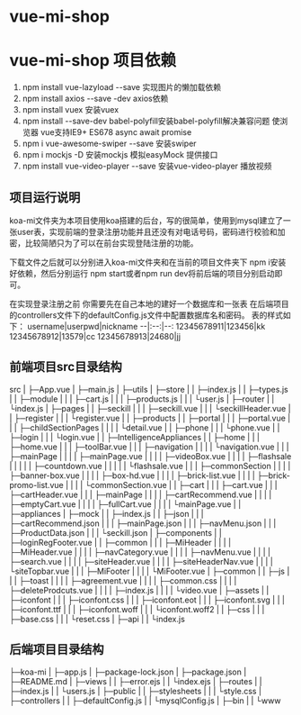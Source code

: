# vue-mi-shop

# vue-mi-shop 项目依赖
1. npm install vue-lazyload --save      实现图片的懒加载依赖
2. npm install axios --save -dev        axios依赖
3. npm install vuex                     安装vuex
4. npm install --save-dev babel-polyfill安装babel-polyfill解决兼容问题 使浏览器 vue支持IE9+ ES678 async await promise
5. npm i vue-awesome-swiper --save      安装swiper
6. npm i mockjs -D                      安装mockjs 模拟easyMock 提供接口
7. npm install vue-video-player --save  安装vue-video-player 播放视频

## 项目运行说明
koa-mi文件夹为本项目使用koa搭建的后台，写的很简单，使用到mysql建立了一张user表，实现前端的登录注册功能并且还没有对电话号码，密码进行校验和加密，比较简陋只为了可以在前台实现登陆注册的功能。

下载文件之后就可以分别进入koa-mi文件夹和在当前的项目文件夹下 npm i安装好依赖，然后分别运行 npm start或者npm run dev将前后端的项目分别启动即可。

在实现登录注册之前 你需要先在自己本地的建好一个数据库和一张表 在后端项目的controllers文件下的defaultConfig.js文件中配置数据库名和密码。
表的样式如下：
username|userpwd|nickname
--|:--:|--:
12345678911|123456|kk
12345678912|13579|cc
12345678913|24680|jj


## 前端项目src目录结构
src
|  ├─App.vue
|  ├─main.js
|  ├─utils
|  ├─store
|  |   ├─index.js
|  |   ├─types.js
|  |   ├─module
|  |   |   ├─cart.js
|  |   |   ├─products.js
|  |   |   └user.js
|  ├─router
|  |   └index.js
|  ├─pages
|  |   ├─seckill
|  |   |    ├─seckill.vue
|  |   |    └seckillHeader.vue
|  |   ├─register
|  |   |    └register.vue
|  |   ├─products
|  |   ├─portal
|  |   |   ├─portal.vue
|  |   |   ├─childSectionPages
|  |   |   |         └detail.vue
|  |   ├─phone
|  |   |   └phone.vue
|  |   ├─login
|  |   |   └login.vue
|  |   ├─IntelligenceAppliances
|  |   ├─home
|  |   |  ├─home.vue
|  |   |  ├─toolBar.vue
|  |   |  ├─navigation
|  |   |  |     └navigation.vue
|  |   |  ├─mainPage
|  |   |  |    ├─mainPage.vue
|  |   |  |    ├─videoBox.vue
|  |   |  |    ├─flashsale
|  |   |  |    |     ├─countdown.vue
|  |   |  |    |     └flashsale.vue
|  |   |  ├─commonSection
|  |   |  |       ├─banner-box.vue
|  |   |  |       ├─box-hd.vue
|  |   |  |       ├─brick-list.vue
|  |   |  |       ├─brick-promo-list.vue
|  |   |  |       └commonSection.vue
|  |   ├─cart
|  |   |  ├─cart.vue
|  |   |  ├─cartHeader.vue
|  |   |  ├─mainPage
|  |   |  |    ├─cartRecommend.vue
|  |   |  |    ├─emptyCart.vue
|  |   |  |    ├─fullCart.vue
|  |   |  |    └mainPage.vue
|  |   ├─appliances
|  ├─mock
|  |  ├─index.js
|  |  ├─json
|  |  |  ├─cartRecommend.json
|  |  |  ├─mainPage.json
|  |  |  ├─navMenu.json
|  |  |  ├─ProductData.json
|  |  |  └seckill.json
|  ├─components
|  |     ├─loginRegFooter.vue
|  |     ├─common
|  |     |   ├─MiHeader
|  |     |   |    ├─MiHeader.vue
|  |     |   |    ├─navCategory.vue
|  |     |   |    ├─navMenu.vue
|  |     |   |    ├─search.vue
|  |     |   |    ├─siteHeader.vue
|  |     |   |    ├─siteHeaderNav.vue
|  |     |   |    └siteTopbar.vue
|  |     |   ├─MiFooter
|  |     |   |    └MiFooter.vue
|  ├─common
|  |   ├─js
|  |   | ├─toast
|  |   | |   ├─agreement.vue
|  |   | |   ├─common.css
|  |   | |   ├─deleteProdcuts.vue
|  |   | |   ├─index.js
|  |   | |   └video.vue
|  ├─assets
|  |   ├─iconfont
|  |   |    ├─iconfont.css
|  |   |    ├─iconfont.eot
|  |   |    ├─iconfont.svg
|  |   |    ├─iconfont.ttf
|  |   |    ├─iconfont.woff
|  |   |    └iconfont.woff2
|  |   ├─css
|  |   |  ├─base.css
|  |   |  └reset.css
|  ├─api
|  |  └index.js



## 后端项目目录结构
├─koa-mi
|   ├─app.js
|   ├─package-lock.json
|   ├─package.json
|   ├─README.md
|   ├─views
|   |   ├─error.ejs
|   |   └index.ejs
|   ├─routes
|   |   ├─index.js
|   |   └users.js
|   ├─public
|   |   ├─stylesheets
|   |   |      └style.css
|   ├─controllers
|   |      ├─defaultConfig.js
|   |      └mysqlConfig.js
|   ├─bin
|   |  └www